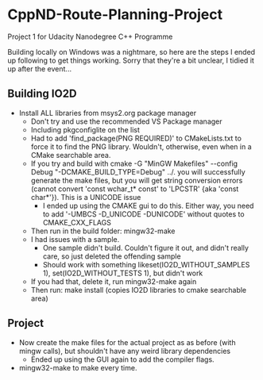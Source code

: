 # CppND-Route-Planning-Project
Project 1 for Udacity Nanodegree C++ Programme

Building locally on Windows was a nightmare, so here are the steps I ended up following to get things working. Sorry that they're a bit unclear, I tidied it up after the event...

## Building IO2D
- Install ALL libraries from msys2.org package manager
  - Don't try and use the recommended VS Package manager
  - Including pkgconfiglite on the list
  - Had to add 'find_package(PNG REQUIRED)' to CMakeLists.txt to force it to find the PNG library. Wouldn't, otherwise, even when in a CMake searchable area.
  - If you try and build with cmake -G "MinGW Makefiles" --config Debug "-DCMAKE_BUILD_TYPE=Debug" ../. you will successfully generate the make files, but you will get string conversion errors (cannot convert 'const wchar_t* const' to 'LPCSTR' {aka 'const char*'}). This is a UNICODE issue
    - I ended up using the CMAKE gui to do this. Either way, you need to add '-UMBCS -D_UNICODE -DUNICODE' without quotes to CMAKE_CXX_FLAGS
  - Then run in the build folder: mingw32-make
  - I had issues with a sample.
    - One sample didn't build. Couldn't figure it out, and didn't really care, so just deleted the offending sample
    - Should work with something likeset(IO2D_WITHOUT_SAMPLES 1), set(IO2D_WITHOUT_TESTS 1), but didn't work
  - If you had that, delete it, run mingw32-make again
  - Then run: make install (copies IO2D libraries to cmake searchable area)

## Project
- Now create the make files for the actual project as as before (with mingw calls), but shouldn't have any weird library dependencies
  - Ended up using the GUI again to add the compiler flags.
- mingw32-make to make every time.
